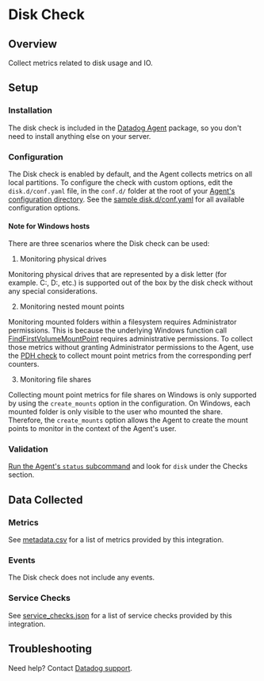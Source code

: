 # Disk Check

## Overview

Collect metrics related to disk usage and IO.

## Setup

### Installation

The disk check is included in the [Datadog Agent][1] package, so you don't need to install anything else on your server.

### Configuration

The Disk check is enabled by default, and the Agent collects metrics on all local partitions. To configure the check with custom options, edit the `disk.d/conf.yaml` file, in the `conf.d/` folder at the root of your [Agent's configuration directory][2]. See the [sample disk.d/conf.yaml][3] for all available configuration options.

#### Note for Windows hosts
There are three scenarios where the Disk check can be used:

1. Monitoring physical drives

  Monitoring physical drives that are represented by a disk letter (for example. C:\, D:\, etc.) is supported out of the box by the disk check without any special considerations.

2. Monitoring nested mount points

  Monitoring mounted folders within a filesystem requires Administrator permissions. This is because the underlying Windows function call [FindFirstVolumeMountPoint][9] requires administrative permissions.
  To collect those metrics without granting Administrator permissions to the Agent, use the [PDH check][4] to collect mount point metrics from the corresponding perf counters.

3. Monitoring file shares

  Collecting mount point metrics for file shares on Windows is only supported by using the `create_mounts` option in the configuration.
  On Windows, each mounted folder is only visible to the user who mounted the share.
  Therefore, the `create_mounts` option allows the Agent to create the mount points to monitor in the context of the Agent's user.

### Validation

[Run the Agent's `status` subcommand][5] and look for `disk` under the Checks section.

## Data Collected

### Metrics

See [metadata.csv][6] for a list of metrics provided by this integration.

### Events

The Disk check does not include any events.

### Service Checks

See [service_checks.json][7] for a list of service checks provided by this integration.

## Troubleshooting

Need help? Contact [Datadog support][8].


[1]: /account/settings/agent/latest
[2]: https://docs.datadoghq.com/agent/guide/agent-configuration-files/#agent-configuration-directory
[3]: https://github.com/DataDog/integrations-core/blob/master/disk/datadog_checks/disk/data/conf.yaml.default
[4]: https://docs.datadoghq.com/integrations/pdh_check/#pagetitle
[5]: https://docs.datadoghq.com/agent/guide/agent-commands/#agent-status-and-information
[6]: https://github.com/DataDog/integrations-core/blob/master/disk/metadata.csv
[7]: https://github.com/DataDog/integrations-core/blob/master/disk/assets/service_checks.json
[8]: https://docs.datadoghq.com/help/
[9]: https://docs.microsoft.com/en-us/windows/win32/api/winbase/nf-winbase-findfirstvolumemountpointw
